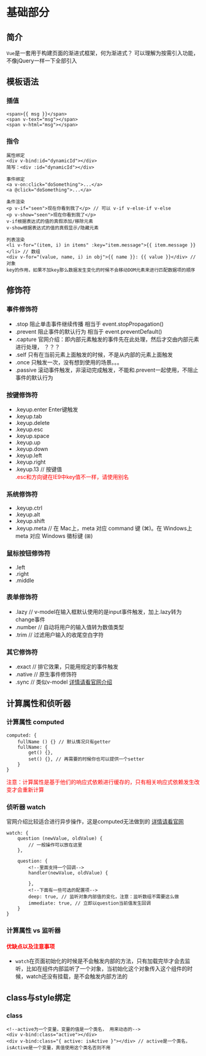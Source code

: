 # 基础部分

## 简介
`Vue`是一套用于构建页面的渐进式框架，何为渐进式？ 可以理解为按需引入功能，不像jQuery一样一下全部引入

## 模板语法
### 插值
```vue
<span>{{ msg }}</span>
<span v-text="msg"></span>
<span v-html="msg"></span>
```
### 指令
```vue
属性绑定
<div v-bind:id="dynamicId"></div>
简写：<div :id="dynamicId"></div>

事件绑定
<a v-on:click="doSomething">...</a>
<a @click="doSomething">...</a>

条件渲染
<p v-if="seen">现在你看到我了</p> // 可以 v-if v-else-if v-else
<p v-show="seen">现在你看到我了</p>
v-if根据表达式的值的真假添加/移除元素
v-show根据表达式的值的真假显示/隐藏元素

列表渲染
<li v-for="(item, i) in items" :key="item.message">{{ item.message }}</li> // 数组
<div v-for="(value, name, i) in obj">{{ name }}: {{ value }}</div> // 对象
key的作用，如果不加key那么数据发生变化的时候不会移动DOM元素来进行匹配数据项的顺序

```
## 修饰符
### 事件修饰符
- .stop 阻止单击事件继续传播 相当于 event.stopPropagation()
- .prevent 阻止事件的默认行为 相当于 event.preventDefault()
- .capture 官网介绍：即内部元素触发的事件先在此处理，然后才交由内部元素进行处理， ？？？
- .self 只有在当前元素上面触发的时候，不是从内部的元素上面触发
- .once 只触发一次，没有想到使用的场景。。。
- .passive 滚动事件触发，非滚动完成触发，不能和.prevent一起使用，不阻止事件的默认行为

### 按键修饰符
- .keyup.enter Enter键触发
- .keyup.tab
- .keyup.delete
- .keyup.esc
- .keyup.space
- .keyup.up
- .keyup.down
- .keyup.left
- .keyup.right
- .keyup.13 // 按键值
<font color='red'><div>.esc和方向键在IE9中key值不一样，请使用别名</div></font>

### 系统修饰符
- .keyup.ctrl
- .keyup.alt
- .keyup.shift
- .keyup.meta // 在 Mac上，meta 对应 command 键 (⌘)。在 Windows上 meta 对应 Windows 徽标键 (⊞)

### 鼠标按钮修饰符
- .left
- .right
- .middle

### 表单修饰符
- .lazy // v-model在输入框默认使用的是input事件触发，加上.lazy转为change事件
- .number // 自动将用户的输入值转为数值类型
- .trim // 过滤用户输入的收尾空白字符

### 其它修饰符
- .exact // 排它效果，只能用规定的事件触发
- .native // 原生事件修饰符
- .sync  // 类似v-model [详情请看官网介绍](https://cn.vuejs.org/v2/guide/components-custom-events.html#sync-%E4%BF%AE%E9%A5%B0%E7%AC%A6)

## 计算属性和侦听器
### 计算属性 computed
```vue
computed: {
    fullName () {} // 默认情况只有getter
    fullName: {
        get() {},
        set() {}, // 再需要的时候你也可以提供一个setter
    }
}
```
<font color='red'><p>注意：计算属性是基于他们的响应式依赖进行缓存的，只有相关响应式依赖发生改变才会重新计算</p></font>


### 侦听器 watch
官网介绍比较适合进行异步操作，这是computed无法做到的
[详情请看官网](https://cn.vuejs.org/v2/api/#vm-watch) 
```vue
watch: {
    question (newValue, oldValue) {
        // 一般操作可以放在这里
    },
    
    question: {
        <!--里面支持一个回调-->
        handler(newValue, oldValue) {
            
        },
        <!--下面有一些可选的配置项-->
        deep: true, // 监听对象内部值的变化，注意：监听数组不需要这么做
        immediate: true, // 立即以question当前值发生回调 
    }
}
```

### 计算属性 vs 监听器
<font color='red'><h4>优缺点以及注意事项</h4></font>
- `watch`在页面初始化的时候是不会触发内部的方法，只有加载完毕才会去监听，比如在组件内部监听了一个对象，当初始化这个对象传入这个组件的时候，watch还没有挂载，是不会触发内部方法的

## class与style绑定
### class
```vue
<!--active为一个变量，变量的值是一个类名， 用来动态的-->
<div v-bind:class="active"></div>
<div v-bind:class="{ active: isActive }"></div> // active是一个类名，isActive是一个变量，真值使用这个类名否则不用


```
